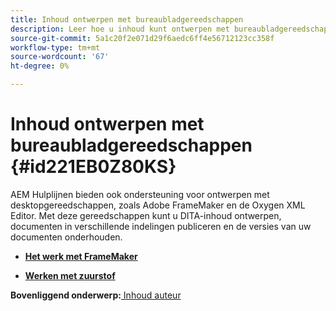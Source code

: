 ```yaml
---
title: Inhoud ontwerpen met bureaubladgereedschappen
description: Leer hoe u inhoud kunt ontwerpen met bureaubladgereedschappen
source-git-commit: 5a1c20f2e071d29f6aedc6ff4e56712123cc358f
workflow-type: tm+mt
source-wordcount: '67'
ht-degree: 0%

---
```



# Inhoud ontwerpen met bureaubladgereedschappen {#id221EB0Z80KS}

AEM Hulplijnen bieden ook ondersteuning voor ontwerpen met desktopgereedschappen, zoals Adobe FrameMaker en de Oxygen XML Editor. Met deze gereedschappen kunt u DITA-inhoud ontwerpen, documenten in verschillende indelingen publiceren en de versies van uw documenten onderhouden.

- **[Het werk met FrameMaker](author-desktop-framemaker.md)**

- **[Werken met zuurstof](author-desktop-oxygen.md)**


**Bovenliggend onderwerp:**[ Inhoud auteur](authoring-content.md)

